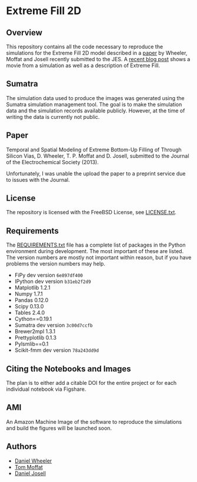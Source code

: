 # Extreme Fill 2D

## Overview

This repository contains all the code necessary to reproduce the
simulations for the Extreme Fill 2D model described in a
[paper](#paper) by Wheeler, Moffat and Josell recently submitted to
the JES. A
[recent blog post](http://wd15.github.io/2013/05/07/extremefill2d/)
shows a movie from a simulation as well as a description of Extreme
Fill.

## Sumatra

The simulation data used to produce the images was generated using the
Sumatra simulation management tool. The goal is to make the simulation
data and the simulation records available publicly. However, at the
time of writing the data is currently not public.

## Paper

Temporal and Spatial Modeling of Extreme Bottom-Up Filling of Through
Silicon Vias, D. Wheeler, T. P. Moffat and D. Josell, submitted to the
Journal of the Electrochemical Society (2013).

Unfortunately, I was unable the upload the paper to a preprint service
due to issues with the Journal.

## License

The repository is licensed with the FreeBSD License, see
[LICENSE.txt](LICENSE.txt).

## Requirements

The [REQUIREMENTS.txt](REQUIREMENTS.txt) file has a complete list of
packages in the Python environment during development. The most
important of these are listed. The version numbers are mostly not
important within reason, but if you have problems the version numbers
may help.

 * FiPy dev version `6e897df400`
 * IPython dev version `b31eb2f2d9`
 * Matplotlib 1.2.1
 * Numpy 1.7.1
 * Pandas 0.12.0
 * Scipy 0.13.0
 * Tables 2.4.0
 * Cython==0.19.1
 * Sumatra dev version `3c00d7ccfb`
 * Brewer2mpl 1.3.1
 * Prettyplotlib 0.1.3
 * Pylsmlib==0.1
 * Scikit-fmm dev version `78a243dd9d`
 
## Citing the Notebooks and Images

The plan is to either add a citable DOI for the entire project or for
each individual notebook via Figshare.

## AMI

An Amazon Machine Image of the software to reproduce the simulations
and build the figures will be launched soon.

## Authors

 * [Daniel Wheeler](http://wd15.github.io/about.html)
 * [Tom Moffat](http://www.nist.gov/mml/msed/thomas_moffat.cfm)
 * [Daniel Josell](http://www.nist.gov/mml/msed/daniel-josell.cfm)
